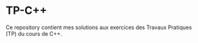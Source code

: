 # TP-C++
Ce repository contient mes solutions aux exercices des Travaux Pratiques (TP) du cours de C++.

